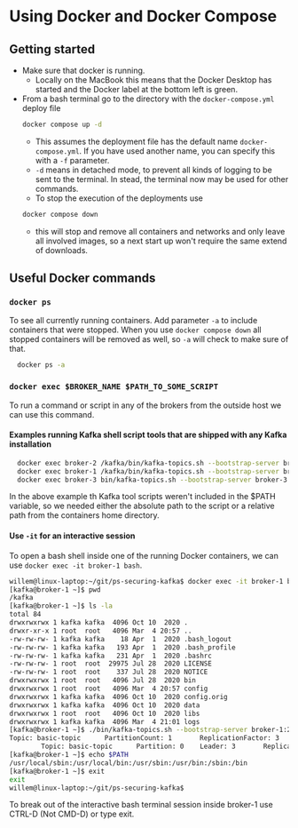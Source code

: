 # Using Docker and Docker Compose
## Getting started
- Make sure that docker is running.
    - Locally on the MacBook this means that the Docker Desktop has started and the Docker label at the bottom left is
      green.
- From a bash terminal go to the directory with the `docker-compose.yml` deploy file
  ```bash
  docker compose up -d
  ```
    - This assumes the deployment file has the default name `docker-compose.yml`. If you have used another name, you can
      specify this with a `-f` parameter.
    - `-d` means in detached mode, to prevent all kinds of logging to be sent to the terminal. In stead, the terminal
      now may be used for other commands.
    - To stop the execution of the deployments use
  ```bash
  docker compose down
  ```
    - this will stop and remove all containers and networks and only leave all involved images, so a next start up
      won't require the same extend of downloads.

## Useful Docker commands
### `docker ps`
To see all currently running containers.
Add parameter `-a` to include containers that were stopped. When you use `docker compose down` all stopped containers
will be removed as well, so `-a` will check to make sure of that.
```bash
  docker ps -a
```

### `docker exec $BROKER_NAME $PATH_TO_SOME_SCRIPT`
To run a command or script in any of the brokers from the outside host we can use this command.
#### Examples running Kafka shell script tools that are shipped with any Kafka installation
```bash
  docker exec broker-2 /kafka/bin/kafka-topics.sh --bootstrap-server broker-2:29092 --create --topic basic-topic
  docker exec broker-1 /kafka/bin/kafka-topics.sh --bootstrap-server broker-1:29091 --list
  docker exec broker-3 bin/kafka-topics.sh --bootstrap-server broker-3:29093 --describe --topic basic-topic
```
In the above example th Kafka tool scripts weren't included in the $PATH variable, so we needed either the
absolute path to the script or a relative path from the containers home directory.
#### Use `-it` for an interactive session
To open a bash shell inside one of the running Docker containers, we can use `docker exec -it broker-1 bash`.
```bash
willem@linux-laptop:~/git/ps-securing-kafka$ docker exec -it broker-1 bash
[kafka@broker-1 ~]$ pwd
/kafka
[kafka@broker-1 ~]$ ls -la
total 84
drwxrwxrwx 1 kafka kafka  4096 Oct 10  2020 .
drwxr-xr-x 1 root  root   4096 Mar  4 20:57 ..
-rw-rw-rw- 1 kafka kafka    18 Apr  1  2020 .bash_logout
-rw-rw-rw- 1 kafka kafka   193 Apr  1  2020 .bash_profile
-rw-rw-rw- 1 kafka kafka   231 Apr  1  2020 .bashrc
-rw-rw-rw- 1 root  root  29975 Jul 28  2020 LICENSE
-rw-rw-rw- 1 root  root    337 Jul 28  2020 NOTICE
drwxrwxrwx 1 root  root   4096 Jul 28  2020 bin
drwxrwxrwx 1 root  root   4096 Mar  4 20:57 config
drwxrwxrwx 1 kafka kafka  4096 Oct 10  2020 config.orig
drwxrwxrwx 1 kafka kafka  4096 Oct 10  2020 data
drwxrwxrwx 1 root  root   4096 Oct 10  2020 libs
drwxrwxrwx 1 kafka kafka  4096 Mar  4 21:01 logs
[kafka@broker-1 ~]$ ./bin/kafka-topics.sh --bootstrap-server broker-1:29091 --describe --topic basic-topic
Topic: basic-topic      PartitionCount: 1       ReplicationFactor: 3    Configs: min.insync.replicas=2,segment.bytes=1073741824
        Topic: basic-topic      Partition: 0    Leader: 3       Replicas: 3,1,2 Isr: 3,1,2
[kafka@broker-1 ~]$ echo $PATH
/usr/local/sbin:/usr/local/bin:/usr/sbin:/usr/bin:/sbin:/bin
[kafka@broker-1 ~]$ exit
exit
willem@linux-laptop:~/git/ps-securing-kafka$ 
```
To break out of the interactive bash terminal session inside broker-1 use CTRL-D (Not CMD-D) or type exit.